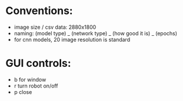 # Conventions: 
- image size / csv data: 2880x1800
- naming: (model type) _ (network type) _ (how good it is) _ (epochs)
- for cnn models, 20 image resolution is standard

# GUI controls: 
- b for window
- r turn robot on/off
- p close